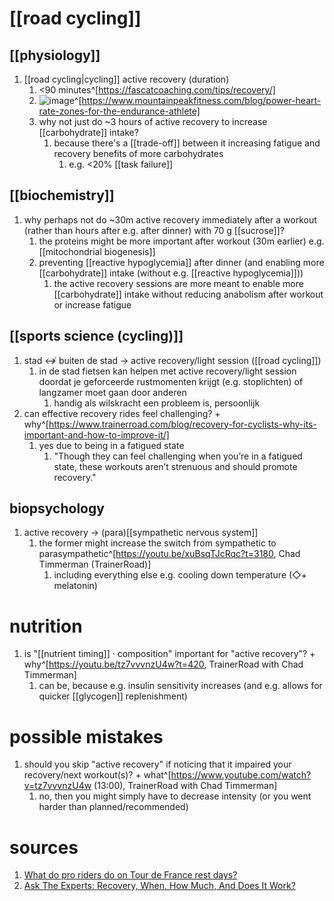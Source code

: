# [[road cycling]]
## [[physiology]]
1. [[road cycling|cycling]] active recovery (duration)
	1. <90 minutes^[https://fascatcoaching.com/tips/recovery/]
	2. ![image](https://images.squarespace-cdn.com/content/v1/5078313ae4b0e7addb844764/1441845381072-E7Y671HVKZX08CWUCW11/ke17ZwdGBToddI8pDm48kNptsgP_BQir-T8qosybtkdZw-zPPgdn4jUwVcJE1ZvWQUxwkmyExglNqGp0IvTJZamWLI2zvYWH8K3-s_4yszcp2ryTI0HqTOaaUohrI8PIguU-sV11r-Z6jBGRef1uF5TQf5twfQhLvG2XDpy3Vlg/image-asset.png?format=1000w)^[https://www.mountainpeakfitness.com/blog/power-heart-rate-zones-for-the-endurance-athlete]
	3. why not just do ~3 hours of active recovery to increase [[carbohydrate]] intake?
		1. because there's a [[trade-off]] between it increasing fatigue and recovery benefits of more carbohydrates
			1. e.g. <20% [[task failure]]

## [[biochemistry]]
1. why perhaps not do ~30m active recovery immediately after a workout (rather than hours after e.g. after dinner) with 70 g [[sucrose]]?
	1. the proteins might be more important after workout (30m earlier) e.g. [[mitochondrial biogenesis]]
	2. preventing [[reactive hypoglycemia]] after dinner (and enabling more [[carbohydrate]] intake (without e.g. [[reactive hypoglycemia]]))
		1. the active recovery sessions are more meant to enable more [[carbohydrate]] intake without reducing anabolism after workout or increase fatigue

## [[sports science (cycling)]]
1. stad ↮ buiten de stad → active recovery/light session ([[road cycling]])
	1. in de stad fietsen kan helpen met active recovery/light session doordat je geforceerde rustmomenten krijgt (e.g. stoplichten) of langzamer moet gaan door anderen
		1. handig als wilskracht een probleem is, persoonlijk
2. can effective recovery rides feel challenging? + why^[https://www.trainerroad.com/blog/recovery-for-cyclists-why-its-important-and-how-to-improve-it/]
	1. yes due to being in a fatigued state
		1. "Though they can feel challenging when you’re in a fatigued state, these workouts aren’t strenuous and should promote recovery."

## biopsychology
1. active recovery → (para)[[sympathetic nervous system]]
	1. the former might increase the switch from sympathetic to parasympathetic^[https://youtu.be/xuBsqTJcRqc?t=3180, Chad Timmerman (TrainerRoad)]
		1. including everything else e.g. cooling down temperature (◇+ melatonin)

# nutrition
1. is "[[nutrient timing]] · composition" important for "active recovery"? + why^[https://youtu.be/tz7vvvnzU4w?t=420, TrainerRoad with Chad Timmerman]
	1. can be, because e.g. insulin sensitivity increases (and e.g. allows for quicker [[glycogen]] replenishment)

# possible mistakes
1. should you skip "active recovery" if noticing that it impaired your recovery/next workout(s)? + what^[https://www.youtube.com/watch?v=tz7vvvnzU4w (13:00), TrainerRoad with Chad Timmerman]
	1. no, then you might simply have to decrease intensity (or you went harder than planned/recommended)

# sources
1. [What do pro riders do on Tour de France rest days?](https://road.cc/content/feature/what-do-pro-riders-do-tour-de-france-rest-days-284687#:~:text=%E2%80%9CIt's%20feeding%20their%20body%20after,sponsored%20products%20to%20good%20use.)
2. [Ask The Experts: Recovery, When, How Much, And Does It Work?](https://eu.wahoofitness.com/blog/ask-the-experts-recovery-when-how-much-and-does-it-work/)